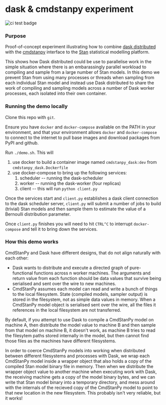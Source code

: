 dask & cmdstanpy experiment
===========================


![ci test badge](https://github.com/fcostin/cmdstanpy_dask_experiment/actions/workflows/test.yml/badge.svg)


### Purpose

Proof-of-concept experiment illustrating how to combine [dask distributed](http://distributed.dask.org) with the [cmdstanpy](https://github.com/stan-dev/cmdstanpy) interface to the [Stan](https://mc-stan.org/) statistical modelling platform.

This shows how Dask distributed could be use to parallelise work in the simple situation where there is an embarassingly parallel workload to compiling and sample from a large number of Stan models.  In this demo we prevent Stan from using many processes or threads when sampling from each individual Stan model and instead use Dask distributed to share the work of compiling and sampling models across a number of Dask worker processes, each isolated into their own container.

### Running the demo locally

Clone this repo with `git`.

Ensure you have `docker` and `docker-compose` available on the PATH in your environment, and that your environment allows `docker` and `docker-compose` to connect to the internet to pull base images and download packages from PyPI and github.

Run `./demo.sh`. This will

1.  use docker to build a container image named `cmdstanpy_dask:dev` from `cmdstanpy_dask.Dockerfile`
2.  use docker-compose to bring up the following services:
    1.  scheduler -- running the dask-scheduler
    2.  worker -- running the dask-worker (four replicas)
    3.  client -- this will run `python client.py`

Once the services start and `client.py` establishes a dask client connection to the dask scheduler server, `client.py` will submit a number of jobs to build (trivial) Stan models and then sample them to estimate the value of a Bernoulli distribution parameter.

Once `client.py` finishes you will need to hit `CTRL^C` to interrupt `docker-compose` and tell it to bring down the services.

### How this demo works

CmdStanPy and Dask have different designs, that do not align naturally with each other:

*	Dask wants to distribute and execute a directed graph of pure-functional functions across n worker machines. The arguments and return value from each function should be data values that survive being serialised and sent over the wire to new machines.
*	CmdStanPy assumes each model can read and write a bunch of things to the local filesystem. State (compiled models, sampler output) is stored in the filesystem, not as simple data values in memory. When a CmdStanPy model object is serialised sent over the wire, all the files it references in the local filesystem are not transferred.

By default, if you attempt to use Dask to compile a CmdStanPy model on machine A, then distribute the model value to machine B and then sample from that model on machine B, it doesn't work, as machine B tries to read the filesytem paths stored internally in the model, but then cannot find those files as the machines have different filesystems.

In order to coerce CmdStanPy models into working when distributed between different filesystems and processes with Dask, we wrap each CmdStanPy model inside a wrapper object that also holds a copy of the compiled Stan model binary file in memory. Then when we distribute the wrapper object value to another machine when executing work with Dask, the receiving machine gets a copy of the model binary bytes, and we can write that Stan model binary into a temporary directory, and mess around with the internals of the recieved copy of the CmdStanPy model to point to that new location in the new filesystem.  This probably isn't very reliable, but it works!

